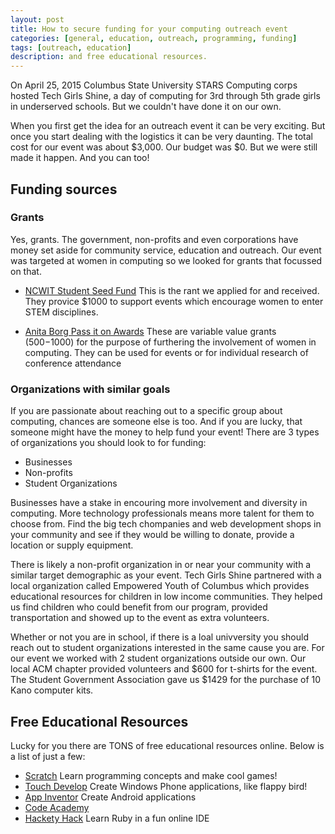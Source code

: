```yaml
---
layout: post
title: How to secure funding for your computing outreach event
categories: [general, education, outreach, programming, funding]
tags: [outreach, education]
description: and free educational resources.
---
```


On April 25, 2015 Columbus State University STARS Computing corps hosted Tech Girls Shine, a day of computing for 3rd through 5th grade girls in underserved schools. But we couldn't have done it on our own.

When you first get the idea for an outreach event it can be very exciting. But once you start dealing with the logistics it can be very daunting. The total cost for our event was about $3,000. Our budget was $0. But we were still made it happen. And you can too!

## Funding sources

### Grants
Yes, grants. The government, non-profits and even corporations have money set aside for community service, education and outreach. Our event was targeted at women in computing so we looked for grants that focussed on that.

* [NCWIT Student Seed Fund](https://www.ncwit.org/programs-campaigns/ncwit-awards/ncwit-student-seed-fund) This is the rant we applied for and received. They provice $1000 to support events which encourage women to enter STEM disciplines.

* [Anita Borg Pass it on Awards](http://anitaborg.org/awards-grants/pass-it-on-awards-program/) These are variable value grants ($500-$1000) for the purpose of furthering the involvement of women in computing. They can be used for events or for individual research of conference attendance 

### Organizations with similar goals

If you are passionate about reaching out to a specific group about computing, chances are someone else is too. And if you are lucky, that someone might have the money to help fund your event! There are 3 types of organizations you should look to for funding:

* Businesses 
* Non-profits
* Student Organizations

Businesses have a stake in encouring more involvement and diversity in computing. More technology professionals means more talent for them to choose from. Find the big tech chompanies and web development shops in your community and see if they would be willing to donate, provide a location or supply equipment.

There is likely a non-profit organization in or near your community with a similar target demographic as your event. Tech Girls Shine partnered with a local organization called Empowered Youth of Columbus which provides educational resources for children in low income communities. They helped us find children who could benefit from our program, provided transportation and showed up to the event as extra volunteers.

Whether or not you are in school, if there is a loal univversity you should reach out to student organizations interested in the same cause you are. For our event we worked with 2 student organizations outside our own. Our local ACM chapter provided volunteers and $600 for t-shirts for the event. The Student Government Association gave us $1429 for the purchase of 10 Kano computer kits.

## Free Educational Resources

Lucky for you there are TONS of free educational resources online. Below is a list of just a few:

* [Scratch](https://scratch.mit.edu/) Learn programming concepts and make cool games!
* [Touch Develop](https://www.touchdevelop.com/) Create Windows Phone applications, like flappy bird!
* [App Inventor](http://appinventor.mit.edu/explore/) Create Android applications
* [Code Academy](http://www.codeacademy.com)
* [Hackety Hack](http://www.hackety.com/) Learn Ruby in a fun online IDE

